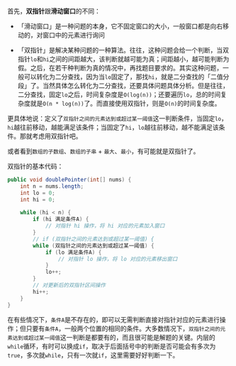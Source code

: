 首先，**双指针**跟**滑动窗口**的不同：

* 「滑动窗口」是一种问题的本身，它不固定窗口的大小，一般窗口都是向右移动的，对窗口中的元素进行询问

* 「双指针」是解决某种问题的一种算法。往往，这种问题会给一个判断，当双指针`lo`和`hi`之间的间距越大，该判断就越可能为真；间距越小，越可能判断为假。之后，在若干种判断为真的情况中，再找题目要求的。其实这种问题，一般可以转化为二分查找，因为当`lo`固定了，那找`hi`，就是二分查找的「二值分段」了。当然具体怎么转化为二分查找，还要具体问题具体分析。但是往往，二分查找，固定`lo`之后，时间复杂度是`O(log(n))`；还要遍历`lo`，总的时间复杂度就是`O(n * log(n))`了。而直接使用双指针，则是`O(n)`的时间复杂度。

更具体地说：定义了`双指针之间的元素达到或超过某一阈值`这一判断条件，当固定`lo`，`hi`越往前移动，越能满足该条件；当固定了`hi`，`lo`越往前移动，越不能满足该条件。那就考虑用双指针吧。

或者看到`数组的子数组`、`数组的子串` + `最大`、`最小`，有可能就是双指针了。

双指针的基本代码：

```java
public void doublePointer(int[] nums) {
    int n = nums.length;
    int lo = 0;
    int hi = 0;
    
    while (hi < n) {
        if (hi 满足条件A) {
            // 对指针 hi 操作，将 hi 对应的元素加入窗口
        }
        // if (双指针之间的元素达到或超过某一阈值) {
        while (双指针之间的元素达到或超过某一阈值) {
            if (lo 满足条件A) {
                // 对指针 lo 操作，将 lo 对应的元素移出窗口
            }
            lo++;
        }
        // 对更新后的双指针区间操作
        hi++;
    }
}
```



在有些情况下，`条件A`是不存在的，即可以无需判断直接对指针对应的元素进行操作；但只要有`条件A`，一般两个位置的相同的条件。大多数情况下，`双指针之间的元素达到或超过某一阈值`这一判断是都要有的，而且很可能是解题的关键。内层的`while`循环，有时可以换成`if`，取决于后面括号中的判断是否可能会有多次为`true`，多次就`while`，只有一次就`if`，这里需要好好判断一下。

